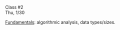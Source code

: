 <div class="lecture2">

<div class="column_date">
<p markdown="block">

Class #2 <br>
Thu, 1/30

</p>
</div>
<div class="column_materials">
<p markdown="block">


[Fundamentals](slides/02-fundamentals.html): algorithmic analysis, data types/sizes.


</p>
</div>

<div class="column_assign">
<p markdown="block">



</p>
</div>

</div>
